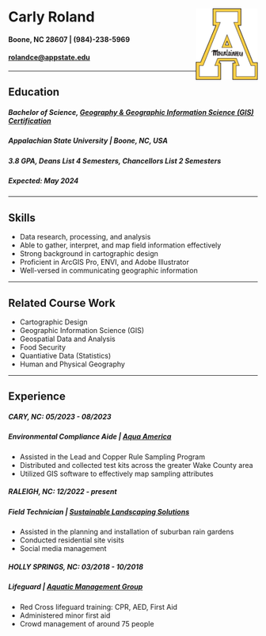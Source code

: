 # Carly Roland <img align="right" src="Images/LOGOASU.jpeg" width=125>
#### **Boone, NC 28607 | (984)-238-5969**
#### **rolandce@appstate.edu** 




_____________



## Education
##### Bachelor of Science, [Geography & Geographic Information Science (GIS) Certification](https://geo.appstate.edu/)
##### Appalachian State University | Boone, NC, USA
##### 3.8 GPA, Deans List 4 Semesters, Chancellors List 2 Semesters
##### Expected: May 2024




_____________




## Skills
- Data research, processing, and analysis
- Able to gather, interpret, and map field information effectively
- Strong background in cartographic design
- Proficient in ArcGIS Pro, ENVI, and Adobe Illustrator
- Well-versed in communicating geographic information




_____________



## Related Course Work
- Cartographic Design 
- Geographic Information Science (GIS)
- Geospatial Data and Analysis
- Food Security
- Quantiative Data (Statistics)
- Human and Physical Geography




_____________




## Experience
##### **CARY, NC: *05/2023 - 08/2023***
##### **Environmental Compliance Aide | [Aqua America](https://www.aquawater.com/)**
- Assisted in the Lead and Copper Rule Sampling Program
- Distributed and collected test kits across the greater Wake County area
- Utilized GIS software to effectively map sampling attributes

##### **RALEIGH, NC: *12/2022 - present***
##### **Field Technician | [Sustainable Landscaping Solutions](https://www.facebook.com/SustainableLandscapingSolutionsNC/)**
- Assisted in the planning and installation of suburban rain gardens
- Conducted residential site visits
- Social media management

##### **HOLLY SPRINGS, NC: *03/2018 - 10/2018***
##### **Lifeguard | [Aquatic Management Group](https://www.aquaticmanagementgroup.com/)**
- Red Cross lifeguard training: CPR, AED, First Aid
- Administered minor first aid
- Crowd management of around 75 people